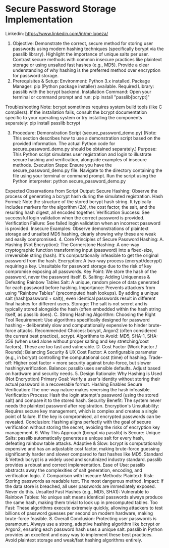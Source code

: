 # Secure Password Storage Implementation
Linkedin: https://www.linkedin.com/in/mr-lopeza/
1. Objective:
Demonstrate the correct, secure method for storing user passwords using modern hashing techniques (specifically bcrypt via the passlib library).
Highlight the importance of unique salts per user.
Contrast secure methods with common insecure practices like plaintext storage or using unsalted fast hashes (e.g., MD5).
Provide a clear understanding of why hashing is the preferred method over encryption for password storage.
2. Prerequisites & Setup:
Environment: Python 3.x installed.
Package Manager: pip (Python package installer) available.
Required Library: passlib with the bcrypt backend.
Installation Command: Open your terminal or command prompt and run:
pip install "passlib[bcrypt]"


Troubleshooting Note: bcrypt sometimes requires system build tools (like C compilers). If the installation fails, consult the bcrypt documentation specific to your operating system or try installing the components separately:
pip install passlib bcrypt


3. Procedure: Demonstration Script (secure_password_demo.py)
(Note: This section describes how to use a demonstration script based on the provided information. The actual Python code for secure_password_demo.py should be obtained separately.)
Purpose: This Python script simulates user registration and login to illustrate secure hashing and verification, alongside examples of insecure methods.
Execution Steps:
Ensure you have the secure_password_demo.py file.
Navigate to the directory containing the file using your terminal or command prompt.
Run the script using the Python interpreter:
python secure_password_demo.py


Expected Observations from Script Output:
Secure Hashing: Observe the process of generating a bcrypt hash during the simulated registration.
Hash Format: Note the structure of the stored bcrypt hash string. It typically includes markers for the algorithm ($2b$), the cost factor, the salt, and the resulting hash digest, all encoded together.
Verification Success: See successful login validation when the correct password is provided.
Verification Failure: See failed login validation when an incorrect password is provided.
Insecure Examples: Observe demonstrations of plaintext storage and unsalted MD5 hashing, clearly showing why these are weak and easily compromised.
4. Core Principles of Secure Password Hashing:
A. Hashing (Not Encryption): The Cornerstone
Hashing: A one-way cryptographic function transforming input (password) into a fixed-size, irreversible string (hash). It's computationally infeasible to get the original password from the hash.
Encryption: A two-way process (encrypt/decrypt) requiring a key. Unsuitable for password storage due to the risk of key compromise exposing all passwords.
Key Point: We store the hash of the password, never the password itself.
B. Salting: Adding Uniqueness & Defeating Rainbow Tables
Salt: A unique, random piece of data generated for each password before hashing.
Importance: Prevents attackers from using "Rainbow Tables" (precomputed hash lookups). By adding a unique salt (hash(password + salt)), even identical passwords result in different final hashes for different users.
Storage: The salt is not secret and is typically stored alongside the hash (often embedded within the hash string itself, as passlib does).
C. Strong Hashing Algorithm: Choosing the Right Tool
Requirement: Use algorithms specifically designed for password hashing – deliberately slow and computationally expensive to hinder brute-force attacks.
Recommended Choices: bcrypt, Argon2 (often considered the current best practice), scrypt.
Algorithms to Avoid: MD5, SHA-1, SHA-256 (when used alone without proper salting and key stretching/cost factors). These are too fast and vulnerable.
D. Cost Factor (Work Factor / Rounds): Balancing Security & UX
Cost Factor: A configurable parameter (e.g., in bcrypt) controlling the computational cost (time) of hashing.
Trade-off: Higher cost factor = more security against brute-force, but slower hashing/verification.
Balance: passlib uses sensible defaults. Adjust based on hardware and security needs.
5. Design Rationale: Why Hashing is Used (Not Encryption)
Primary Goal: Verify a user's identity without storing their actual password in a recoverable format.
Hashing Enables Secure Verification:
The one-way nature makes reversing the hash infeasible.
Verification Process: Hash the login attempt's password (using the stored salt) and compare it to the stored hash.
Security Benefit: The system never needs the plaintext password after registration.
Encryption's Unsuitability:
Requires secure key management, which is complex and creates a single point of failure. If the key is compromised, all encrypted passwords can be revealed.
Conclusion: Hashing aligns perfectly with the goal of secure verification without storing the secret, avoiding the risks of encryption key management.
6. Why This Approach (bcrypt via passlib) is Secure:
Unique Salts: passlib automatically generates a unique salt for every hash, defeating rainbow table attacks.
Adaptive & Slow: bcrypt is computationally expensive and has an adjustable cost factor, making brute-force guessing significantly harder and slower compared to fast hashes like MD5.
Standard & Vetted: bcrypt is a widely used and scrutinized industry standard. passlib provides a robust and correct implementation.
Ease of Use: passlib abstracts away the complexities of salt generation, encoding, and verification logic.
7. Comparison with Insecure Methods:
Plaintext:
Risk: Storing passwords as readable text. The most dangerous method.
Impact: If the data store is breached, all user passwords are immediately exposed. Never do this.
Unsalted Fast Hashes (e.g., MD5, SHA1):
Vulnerable to Rainbow Tables: No unique salt means identical passwords always produce the same hash, making them trivial to look up in precomputed tables.
Too Fast: These algorithms execute extremely quickly, allowing attackers to test billions of password guesses per second on modern hardware, making brute-force feasible.
8. Overall Conclusion:
Protecting user passwords is paramount. Always use a strong, adaptive hashing algorithm like bcrypt or Argon2, ensuring each password hash uses a unique salt. passlib in Python provides an excellent and easy way to implement these best practices. Avoid plaintext storage and weak/fast hashing algorithms entirely.
